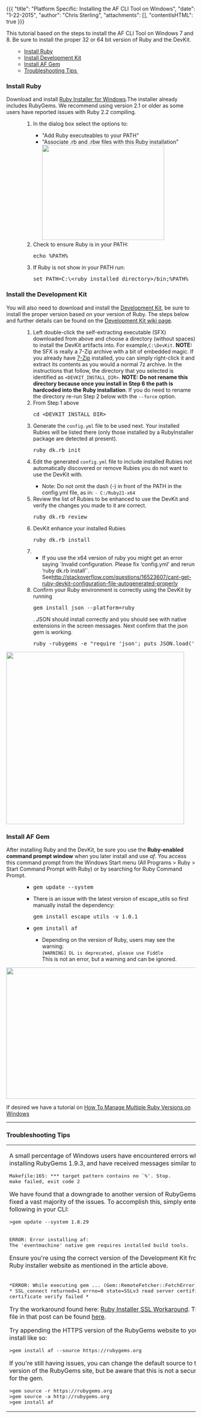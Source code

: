 {{{
  "title": "Platform Specific: Installing the AF CLI Tool on Windows",
  "date": "1-22-2015",
  "author": "Chris Sterling",
  "attachments": [],
  "contentIsHTML": true
}}}

<p>This tutorial based on the steps to install the AF CLI Tool on Windows 7 and 8. Be sure to install the proper 32 or 64 bit version of Ruby and the DevKit.</p>
<ul>
<ul>
<li><a href="#ruby">Install Ruby</a></li>
<li><a href="#devkit">Install Development Kit</a></li>
<li><a href="#af">Install AF Gem</a></li>
<li><a href="#trouble">Troubleshooting Tips </a></li>
</ul>
</ul>
<h3><a name="ruby"></a>Install Ruby</h3>
<p>Download and install <a href="http://rubyinstaller.org/downloads/">Ruby Installer for Windows</a>.The installer already includes RubyGems. We recommend using version 2.1 or older as some users have reported issues with Ruby 2.2 compiling.</p>
<ul>
<ul>
<ol>
<li>In the dialog box select the options to:</li>
<ul>
<li>"Add Ruby executeables to your PATH"</li>
<li>"Associate .rb and .rbw files with this Ruby installation"<img src="/hc/en-us/article_attachments/201715198/ruby_install_checkbox.PNG" alt="" width="325" height="252" /></li>
</ul>
<li>Check to ensure Ruby is in your PATH:
<pre>echo %PATH%<code> </code></pre>
</li>
<li>If Ruby is not show in your PATH run:
<pre>set PATH=C:\&lt;ruby installed directory&gt;/bin;%PATH%</pre>
</li>
</ol>
</ul>
</ul>
<h3><a name="devkit"></a>Install the Development Kit</h3>
<p>You will also need to download and install the <a href="http://rubyinstaller.org/downloads/">Development Kit</a>, be sure to install the proper version based on your version of Ruby. The steps below and further details can be found on the <a href="https://github.com/oneclick/rubyinstaller/wiki/Development-Kit">Development Kit wiki page</a>.</p>
<ul>
<ul>
<ol>
<li>Left double-click the self-extracting executable (SFX) downloaded from above and choose a directory (without spaces) to install the DevKit artifacts into. For example,<code>C:\DevKit</code>. <strong>NOTE:</strong> the SFX is really a 7-Zip archive with a bit of embedded magic. If you already have <a href="http://7-zip.org/">7-Zip</a> installed, you can simply right-click it and extract its contents as you would a normal 7z archive. In the instructions that follow, the directory that you selected is identified as <code>&lt;DEVKIT_INSTALL_DIR&gt;</code>. <strong>NOTE:</strong> <strong>Do not rename this directory because once you install in Step 6 the path is hardcoded into the Ruby installation</strong>. If you do need to rename the directory re-run Step 2 below with the <code>--force</code> option.</li>
<li>From Step 1 above
<pre>cd &lt;DEVKIT_INSTALL_DIR&gt;</pre>
</li>
<li>Generate the <code>config.yml</code> file to be used next. Your installed Rubies will be listed there (only those installed by a RubyInstaller package are detected at present).
<pre>ruby dk.rb init</pre>
</li>
<li>Edit the generated <code>config.yml</code> file to include installed Rubies not automatically discovered or remove Rubies you do not want to use the DevKit with.</li>
<ul>
<li>Note: Do not omit the dash (-) in front of the PATH in the config.yml file, as in: <code>- C:/Ruby21-x64</code></li>
</ul>
<li>Review the list of Rubies to be enhanced to use the DevKit and verify the changes you made to it are correct.
<pre>ruby dk.rb review</pre>
</li>
<li>DevKit enhance your installed Rubies
<pre>ruby dk.rb install</pre>
</li>
<li>
<ul>
<li>If you use the x64 version of ruby you might get an error saying `Invalid configuration. Please fix ‘config.yml’ and rerun ‘ruby dk.rb install’`. See<a href="http://stackoverflow.com/questions/16523607/cant-get-ruby-devkit-configuration-file-autogenerated-properly">http://stackoverflow.com/questions/16523607/cant-get-ruby-devkit-configuration-file-autogenerated-properly</a></li>
</ul>
</li>
<li>Confirm your Ruby environment is correctly using the DevKit by running
<pre>gem install json --platform=ruby</pre>
. JSON should install correctly and you should see with native extensions in the screen messages. Next confirm that the json gem is working.
<pre>ruby -rubygems -e "require 'json'; puts JSON.load('[42]').inspect"</pre>
</li>
</ol>
</ul>
</ul>
<p><img src="/hc/en-us/article_attachments/201699607/ruby_devkit_install_2.PNG" alt="" width="473" height="457" /></p>
<h3><a name="af"></a>Install AF Gem</h3>
<p>After installing Ruby and the DevKit, be sure you use the <strong>Ruby-enabled command prompt window</strong> when you later install and use <em>af</em>. You access this command prompt from the Windows Start menu (All Programs &gt; Ruby &gt; Start Command Prompt with Ruby) or by searching for Ruby Command Prompt.</p>
<ul>
<ul>
<ul>
<li>
<pre>gem update --system</pre>
</li>
<li>There is an issue with the latest version of escape_utils so first manually install the dependency:
<pre>gem install escape_utils -v 1.0.1</pre>
</li>
<li>
<pre>gem install af</pre>
</li>
<ul>
<li>Depending on the version of Ruby, users may see the warning:<br /> <code>[WARNING] DL is deprecated, please use Fiddle</code> <br />This is not an error, but a warning and can be ignored.</li>
</ul>
</ul>
</ul>
</ul>
<p><img src="/hc/en-us/article_attachments/201699637/ruby_install_af_edit__1_.png" alt="" width="635" height="348" /></p>
<p>If desired we have a tutorial on <a href="/hc/en-us/articles/204903018-How-To-Manage-Multiple-Ruby-Versions-in-Windows">How To Manage Multiple Ruby Versions on Windows</a></p>
<hr />
<h3><a name="trouble"></a>Troubleshooting Tips</h3>
<table>
<tbody>
<tr>
<td>
<p>A small percentage of Windows users have encountered errors while installing RubyGems 1.9.3, and have received messages similar to:</p>
<pre><span class="pln">Makefile:165: *** target pattern contains no `%'. Stop.<br />make failed, exit code 2</span></pre>
<p>We have found that a downgrade to another version of RubyGems have fixed a vast majority of the issues. To accomplish this, simply enter the following in your CLI:</p>
<pre>&gt;gem update --system 1.8.29</pre>
</td>
</tr>
<tr>
<td>
<pre>ERROR: Error installing af:
The 'eventmachine' native gem requires installed build tools.</pre>
<p>Ensure you're using the correct version of the Development Kit from the Ruby installer website as mentioned in the article above.</p>
</td>
</tr>
<tr>
<td>
<pre>*ERROR: While executing gem ... (Gem::RemoteFetcher::FetchError)* <br />* SSL_connect returned=1 errno=0 state=SSLv3 read server certificate B: <br />certificate verify failed * </pre>
<p>Try the workaround found here: <a href="https://gist.github.com/luislavena/f064211759ee0f806c88">Ruby Installer SSL Workaround</a>. The .pem file in that post can be found <a href="https://raw.githubusercontent.com/rubygems/rubygems/master/lib/rubygems/ssl_certs/AddTrustExternalCARoot-2048.pem">here</a>.</p>
<p>Try appending the HTTPS version of the RubyGems website to your gem install like so:</p>
<pre>&gt;gem install af --source https://rubygems.org</pre>
<p>If you're still having issues, you can change the default source to the HTTP version of the RubyGems site, but be aware that this is not a secure source for the gem.</p>
<pre>&gt;gem source -r https://rubygems.org
&gt;gem source -a http://rubygems.org
&gt;gem install af</pre>
</td>
</tr>
</tbody>
</table>
<p> </p>
